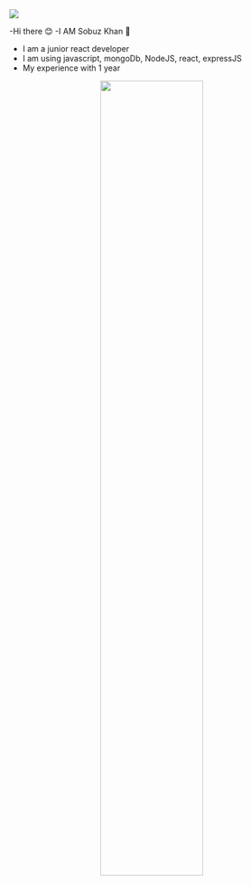 <img src='https://i.ibb.co.com/PhLqKbB/flat-design-technology-facebook-cover-template-23-2149194942.jpg'>

-Hi there 😊
-I AM Sobuz Khan 🌷
- I am a junior react developer
- I am using javascript, mongoDb, NodeJS, react, expressJS
- My experience with 1 year

<p align="center">
  <img width="60%" src="https://github-readme-streak-stats.herokuapp.com?user=mir-hussain&theme=react&hide_border=true&background=0D1117&stroke=0D1117&fire=FF1CF7&sideLabels=00F0FF&currStreakNum=FF1CF7&ring=FF1CF7&currStreakLabel=FF1CF7&sideNums=00F0FF" />
</p>
  
